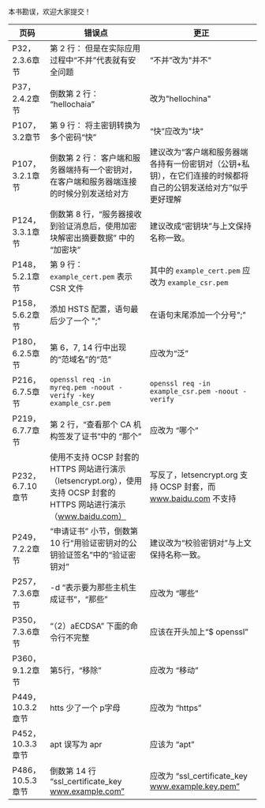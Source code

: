 本书勘误，欢迎大家提交！

页码 | 错误点 | 更正
------------ | ------------- | ---------
P32，2.3.6章节 |  第 2 行： 但是在实际应用过程中“不并”代表就有安全问题  | “不并”改为"并不"
P37，2.4.2章节 |  倒数第 2 行： “hellochaia”  | 改为"hellochina"
P107，3.2章节 |  第 9 行： 将主密钥转换为多个密码“快”  | “快”应改为"块"
P107，3.2.1章节 |  倒数第 2 行： 客户端和服务器端持有一个密钥对，在客户端和服务器端连接的时候分别发送给对方 | 建议改为“客户端和服务器端各持有一份密钥对（公钥+私钥），在它们连接的时候都将自己的公钥发送给对方”似乎更好理解
P124，3.3.1章节  | 倒数第 8 行，“服务器接收到验证消息后，使用加密块解密出摘要数据” 中的 “加密块” | 建议改成“密钥块”与上文保持名称一致。
P148，5.2.1章节 | 第 9 行： `example_cert.pem` 表示 CSR 文件 | 其中的 `example_cert.pem` 应改为 `example_csr.pem`
P158，5.6.2章节 | 添加 HSTS 配置，语句最后少了一个 ";"  | 在语句末尾添加一个分号";"
P180，6.2.5章节 | 第 6，7, 14 行中出现的“范域名”的“范” | 应改为“泛”
P216，6.7.5章节 | ` openssl req -in myreq.pem -noout -verify -key example_csr.pem `|  `openssl req -in example_csr.pem -noout -verify `
P219，6.7.7章节 | 第 2 行，“查看那个 CA 机构签发了证书”中的 “那个” | 应改为 “哪个”
P232，6.7.10章节| 使用不支持 OCSP 封套的 HTTPS 网站进行演示（letsencrypt.org），使用支持 OCSP 封套的 HTTPS 网站进行演示（www.baidu.com） | 写反了，letsencrypt.org 支持 OCSP 封套，而 www.baidu.com 不支持
P249，7.2.2章节 | “申请证书” 小节，倒数第 10 行“用验证密钥对的公钥验证签名”中的“验证密钥对” | 建议改为“校验密钥对”与上文保持名称一致。
P257，7.3.6章节 | -d “表示要为那些主机生成证书”，“那些” | 应改为 “哪些”
P350，7.3.6章节 | “（2）aECDSA” 下面的命令行不完整 | 应该在开头加上“$ openssl”
P360，9.1.2章节 | 第5行，“移除”  | 应改为 “移动”
P449，10.3.2章节 | htts 少了一个 p字母 | 应改为 “https”
P452，10.3.3章节 | apt 误写为 apr | 应该为 “apt”
P486，10.5.3章节 | 倒数第 14 行 “ssl_certificate_key    www.example.com” | 应改为 “ssl_certificate_key    www.example.key.pem”
